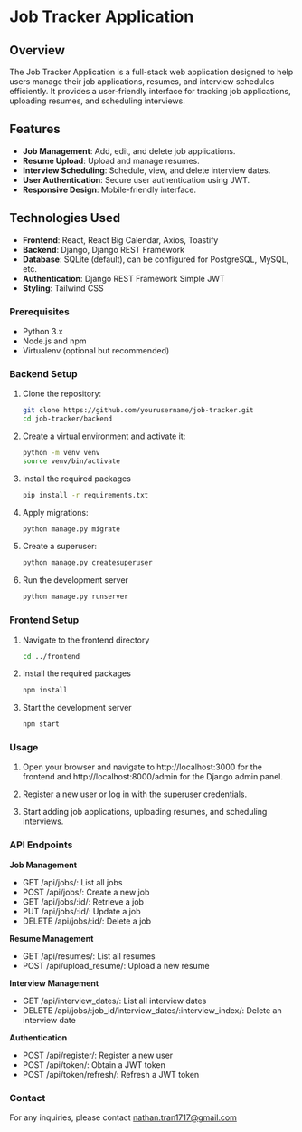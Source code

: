 # Job Tracker Application

## Overview
The Job Tracker Application is a full-stack web application designed to help users manage their job applications, resumes, and interview schedules efficiently. It provides a user-friendly interface for tracking job applications, uploading resumes, and scheduling interviews.

## Features
- **Job Management**: Add, edit, and delete job applications.
- **Resume Upload**: Upload and manage resumes.
- **Interview Scheduling**: Schedule, view, and delete interview dates.
- **User Authentication**: Secure user authentication using JWT.
- **Responsive Design**: Mobile-friendly interface.

## Technologies Used
- **Frontend**: React, React Big Calendar, Axios, Toastify
- **Backend**: Django, Django REST Framework
- **Database**: SQLite (default), can be configured for PostgreSQL, MySQL, etc.
- **Authentication**: Django REST Framework Simple JWT
- **Styling**: Tailwind CSS

### Prerequisites
- Python 3.x
- Node.js and npm
- Virtualenv (optional but recommended)

### Backend Setup
1. Clone the repository:
   ```bash
   git clone https://github.com/yourusername/job-tracker.git
   cd job-tracker/backend

2. Create a virtual environment and activate it:
   ```bash
   python -m venv venv
   source venv/bin/activate 

3. Install the required packages
   ```bash
   pip install -r requirements.txt

4. Apply migrations:
   ```bash
   python manage.py migrate

5. Create a superuser:
   ```bash
   python manage.py createsuperuser

6. Run the development server
   ```bash
   python manage.py runserver

### Frontend Setup
1. Navigate to the frontend directory
   ```bash
   cd ../frontend

2. Install the required packages
   ```bash
   npm install

3. Start the development server
   ```bash
   npm start

### Usage
1. Open your browser and navigate to http://localhost:3000 for the frontend and http://localhost:8000/admin for the Django admin panel.

2. Register a new user or log in with the superuser credentials.

3. Start adding job applications, uploading resumes, and scheduling interviews.

### API Endpoints
**Job Management**
  - GET /api/jobs/: List all jobs
  - POST /api/jobs/: Create a new job
  - GET /api/jobs/:id/: Retrieve a job
  - PUT /api/jobs/:id/: Update a job
  - DELETE /api/jobs/:id/: Delete a job

**Resume Management**
  - GET /api/resumes/: List all resumes
  - POST /api/upload_resume/: Upload a new resume

**Interview Management**
  - GET /api/interview_dates/: List all interview dates
  - DELETE /api/jobs/:job_id/interview_dates/:interview_index/: Delete an interview date

**Authentication**
  - POST /api/register/: Register a new user
  - POST /api/token/: Obtain a JWT token
  - POST /api/token/refresh/: Refresh a JWT token

### Contact
For any inquiries, please contact nathan.tran1717@gmail.com